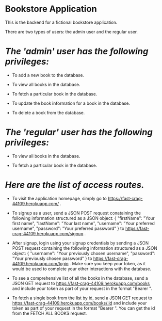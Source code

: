 # Bookstore Application

This is the backend for a fictional bookstore application.

There are two types of users: the admin user and the regular user.


# *The 'admin' user has the following privileges:*

* To add a new book to the database.

* To view all books in the database.

* To fetch a particular book in the database.

* To update the book information for a book in the database.

* To delete a book from the database.


# *The 'regular' user has the following privileges:*

* To view all books in the database.

* To fetch a particular book in the database.


# *Here are the list of access routes.*


* To visit the application homepage, simply go to https://fast-crag-44109.herokuapp.com/ .


* To signup as a user, send a JSON POST request conataining the following information structured as a JSON object:
    {
        "firstName": "Your first name",
        "lastName": "Your last name",
        "username": "Your preferred username",
        "password": "Your preferred password"
    }
 to https://fast-crag-44109.herokuapp.com/signup .


* After signup, login using your signup credentials by sending a JSON POST request containing the following information structured as a JSON object:
    {
        "username": "Your previously chosen username",
        "password": "Your previously chosen password"
    }
to https://fast-crag-44109.herokuapp.com/login . Make sure you keep your token, as it would be used to complete your other interactions with the database.


* To see a comprehensive list of all the books in the database, send a JSON GET request to https://fast-crag-44109.herokuapp.com/books and include your token as part of your request in the format "Bearer <token>".


* To fetch a single book from the list by id, send a JSON GET request to https://fast-crag-44109.herokuapp.com/books/:id and include your token as part of your request in the format "Bearer <token>". You can get the id from the FETCH ALL BOOKS request.
